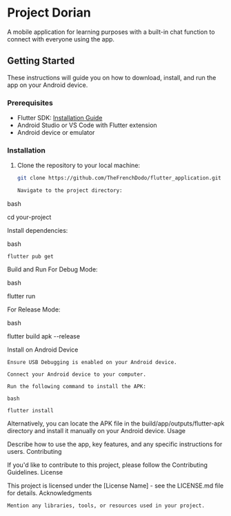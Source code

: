 # Project Dorian

A mobile application for learning purposes with a built-in chat function to connect with everyone using the app.

## Getting Started

These instructions will guide you on how to download, install, and run the app on your Android device.

### Prerequisites

- Flutter SDK: [Installation Guide](https://flutter.dev/docs/get-started/install)
- Android Studio or VS Code with Flutter extension
- Android device or emulator

### Installation

1. Clone the repository to your local machine:

   ```bash
   git clone https://github.com/TheFrenchDodo/flutter_application.git ```

   Navigate to the project directory:

bash

cd your-project

Install dependencies:

bash

    flutter pub get

Build and Run
For Debug Mode:

bash

flutter run

For Release Mode:

bash

flutter build apk --release

Install on Android Device

    Ensure USB Debugging is enabled on your Android device.

    Connect your Android device to your computer.

    Run the following command to install the APK:

    bash

    flutter install

Alternatively, you can locate the APK file in the build/app/outputs/flutter-apk directory and install it manually on your Android device.
Usage

Describe how to use the app, key features, and any specific instructions for users.
Contributing

If you'd like to contribute to this project, please follow the Contributing Guidelines.
License

This project is licensed under the [License Name] - see the LICENSE.md file for details.
Acknowledgments

    Mention any libraries, tools, or resources used in your project.


